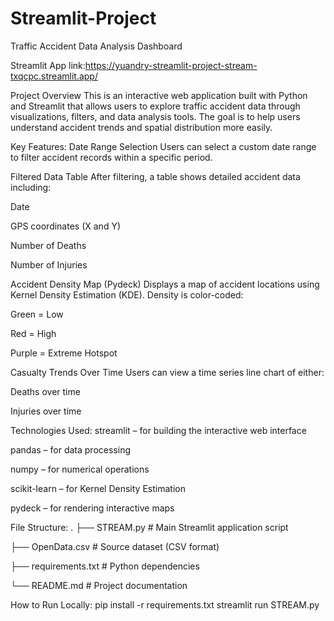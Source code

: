 # Streamlit-Project

Traffic Accident Data Analysis Dashboard

Streamlit App link:https://yuandry-streamlit-project-stream-txqcpc.streamlit.app/



Project Overview
This is an interactive web application built with Python and Streamlit that allows users to explore traffic accident data through visualizations, filters, and data analysis tools. The goal is to help users understand accident trends and spatial distribution more easily.

Key Features:
Date Range Selection
Users can select a custom date range to filter accident records within a specific period.

Filtered Data Table
After filtering, a table shows detailed accident data including:

Date

GPS coordinates (X and Y)

Number of Deaths

Number of Injuries

Accident Density Map (Pydeck)
Displays a map of accident locations using Kernel Density Estimation (KDE). Density is color-coded:

Green = Low

Red = High

Purple = Extreme Hotspot

Casualty Trends Over Time
Users can view a time series line chart of either:

Deaths over time

Injuries over time

Technologies Used:
streamlit – for building the interactive web interface

pandas – for data processing

numpy – for numerical operations

scikit-learn – for Kernel Density Estimation

pydeck – for rendering interactive maps

 File Structure:
.
├── STREAM.py              # Main Streamlit application script

├── OpenData.csv           # Source dataset (CSV format)

├── requirements.txt       # Python dependencies

└── README.md              # Project documentation

How to Run Locally:
pip install -r requirements.txt
streamlit run STREAM.py

